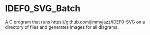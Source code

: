 # IDEF0_SVG_Batch

A C program that runs https://github.com/jimmyjazz/IDEF0-SVG on a directory of files and generates images for all diagrams.
